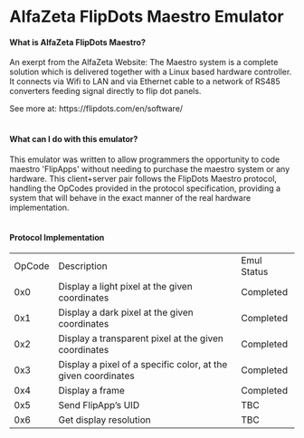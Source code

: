 # AlfaZeta FlipDots Maestro Emulator

#### What is AlfaZeta FlipDots Maestro? 
<p>An exerpt from the AlfaZeta Website: The Maestro system is a complete solution which is delivered together with a Linux based hardware controller. It connects via Wifi to LAN and via Ethernet cable to a network of RS485 converters feeding signal directly to flip dot panels.</p>
See more at: https://flipdots.com/en/software/
<br/><br/>

#### What can I do with this emulator?
This emulator was written to allow programmers the opportunity to code maestro 'FlipApps' without needing to purchase the maestro system or any hardware.  This client+server pair follows the FlipDots Maestro protocol, handling the OpCodes provided in the protocol specification, providing a system that will behave in the exact manner of the real hardware implementation.
<br/><br/>

#### Protocol Implementation
<table>
  <tr><td>OpCode</td><td>Description</td><td>Emul Status</td></tr>
  <tr><td>0x0</td><td>Display a light pixel at the given coordinates</td><td>Completed</td></tr>
  <tr><td>0x1</td><td>Display a dark pixel at the given coordinates</td><td>Completed</td></tr>
  <tr><td>0x2</td><td>Display a transparent pixel at the given coordinates</td><td>Completed</td></tr>
  <tr><td>0x3</td><td>Display a pixel of a specific color, at the given coordinates</td><td>Completed</td></tr>
  <tr><td>0x4</td><td>Display a frame</td><td>Completed</td></tr>
  <tr><td>0x5</td><td>Send FlipApp’s UID</td><td>TBC</td></tr>
  <tr><td>0x6</td><td>Get display resolution</td><td>TBC</td></tr>
</table>
